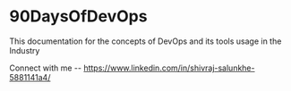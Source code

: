 # 90DaysOfDevOps
This documentation for the concepts of DevOps and its tools usage in the Industry


Connect with me -- https://www.linkedin.com/in/shivraj-salunkhe-5881141a4/
